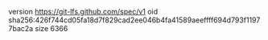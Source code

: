 version https://git-lfs.github.com/spec/v1
oid sha256:426f744cd05fa18d7f829cad2ee046b4fa41589aeeffff694d793f11977bac2a
size 6366
